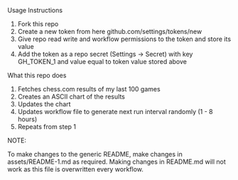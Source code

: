 Usage Instructions

1. Fork this repo
2. Create a new token from here github.com/settings/tokens/new
3. Give repo read write and workflow permissions to the token and store its value
4. Add the token as a repo secret (Settings -> Secret) with key GH_TOKEN_1 and value equal to token value stored above

What this repo does

1. Fetches chess.com results of my last 100 games
2. Creates an ASCII chart of the results
3. Updates the chart
4. Updates workflow file to generate next run interval randomly (1 - 8 hours)
5. Repeats from step 1

NOTE:

To make changes to the generic README, make changes in assets/README-1.md as required. Making changes in README.md will not work as this file is overwritten every workflow.
